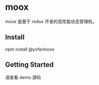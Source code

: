# moox
moox 是基于 redux 开发的高性能状态管理机。

## Install
npm install @yxfe/moox

## Getting Started

请查看 demo 源码
